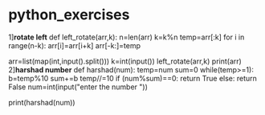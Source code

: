 # python_exercises
1]**rotate left**
def left_rotate(arr,k):
    n=len(arr)
    k=k%n
    temp=arr[:k]
    for i in range(n-k):
        arr[i]=arr[i+k]
    arr[-k:]=temp
    
        

arr=list(map(int,input().split()))
k=int(input())
left_rotate(arr,k)
print(arr)
2]**harshad number**
def harshad(num):
    temp=num
    sum=0
    while(temp>=1):
        b=temp%10
        sum+=b 
        temp//=10
    if (num%sum)==0:
        return True
    else:
        return False
num=int(input("enter the number "))

print(harshad(num))
